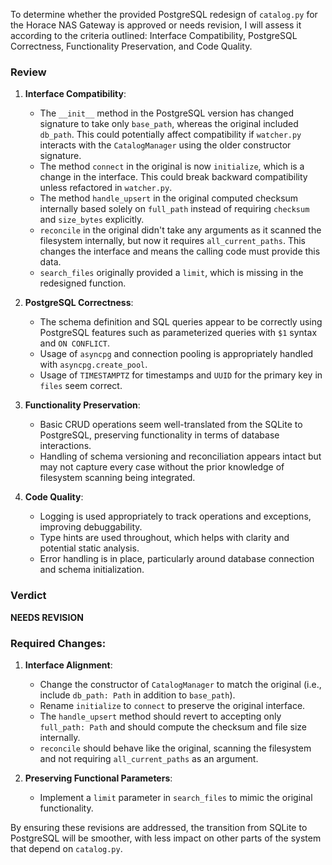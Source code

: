 To determine whether the provided PostgreSQL redesign of `catalog.py` for the Horace NAS Gateway is approved or needs revision, I will assess it according to the criteria outlined: Interface Compatibility, PostgreSQL Correctness, Functionality Preservation, and Code Quality.

### Review

1. **Interface Compatibility**:
   - The `__init__` method in the PostgreSQL version has changed signature to take only `base_path`, whereas the original included `db_path`. This could potentially affect compatibility if `watcher.py` interacts with the `CatalogManager` using the older constructor signature.
   - The method `connect` in the original is now `initialize`, which is a change in the interface. This could break backward compatibility unless refactored in `watcher.py`.
   - The method `handle_upsert` in the original computed checksum internally based solely on `full_path` instead of requiring `checksum` and `size_bytes` explicitly.
   - `reconcile` in the original didn't take any arguments as it scanned the filesystem internally, but now it requires `all_current_paths`. This changes the interface and means the calling code must provide this data.
   - `search_files` originally provided a `limit`, which is missing in the redesigned function.

2. **PostgreSQL Correctness**:
   - The schema definition and SQL queries appear to be correctly using PostgreSQL features such as parameterized queries with `$1` syntax and `ON CONFLICT`.
   - Usage of `asyncpg` and connection pooling is appropriately handled with `asyncpg.create_pool`.
   - Usage of `TIMESTAMPTZ` for timestamps and `UUID` for the primary key in `files` seem correct.

3. **Functionality Preservation**:
   - Basic CRUD operations seem well-translated from the SQLite to PostgreSQL, preserving functionality in terms of database interactions.
   - Handling of schema versioning and reconciliation appears intact but may not capture every case without the prior knowledge of filesystem scanning being integrated.

4. **Code Quality**:
   - Logging is used appropriately to track operations and exceptions, improving debuggability.
   - Type hints are used throughout, which helps with clarity and potential static analysis.
   - Error handling is in place, particularly around database connection and schema initialization.

### Verdict

**NEEDS REVISION**

### Required Changes:

1. **Interface Alignment**:
   - Change the constructor of `CatalogManager` to match the original (i.e., include `db_path: Path` in addition to `base_path`).
   - Rename `initialize` to `connect` to preserve the original interface.
   - The `handle_upsert` method should revert to accepting only `full_path: Path` and should compute the checksum and file size internally.
   - `reconcile` should behave like the original, scanning the filesystem and not requiring `all_current_paths` as an argument.

2. **Preserving Functional Parameters**:
   - Implement a `limit` parameter in `search_files` to mimic the original functionality.

By ensuring these revisions are addressed, the transition from SQLite to PostgreSQL will be smoother, with less impact on other parts of the system that depend on `catalog.py`.